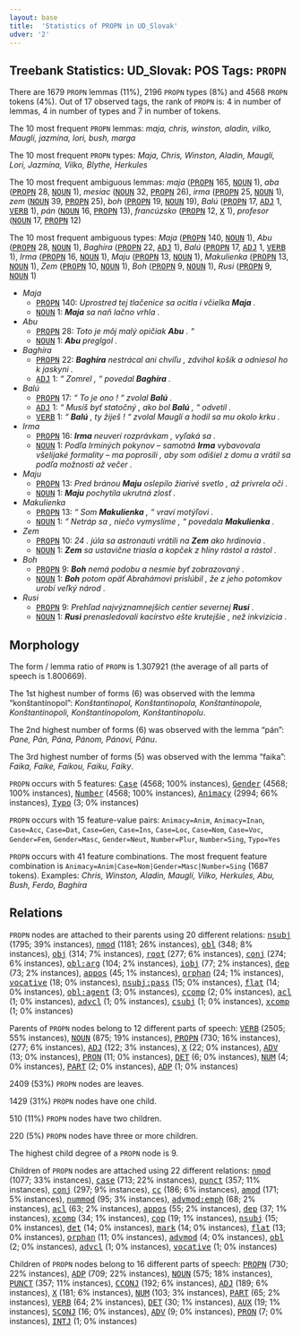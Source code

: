 ```yaml
---
layout: base
title:  'Statistics of PROPN in UD_Slovak'
udver: '2'
---
```


## Treebank Statistics: UD_Slovak: POS Tags: `PROPN`

There are 1679 `PROPN` lemmas (11%), 2196 `PROPN` types (8%) and 4568 `PROPN` tokens (4%).
Out of 17 observed tags, the rank of `PROPN` is: 4 in number of lemmas, 4 in number of types and 7 in number of tokens.

The 10 most frequent `PROPN` lemmas: <em>maja, chris, winston, aladin, vilko, Mauglí, jazmína, lori, bush, marga</em>

The 10 most frequent `PROPN` types:  <em>Maja, Chris, Winston, Aladin, Mauglí, Lori, Jazmína, Vilko, Blythe, Herkules</em>

The 10 most frequent ambiguous lemmas: <em>maja</em> (<tt><a href="sk-pos-PROPN.html">PROPN</a></tt> 165, <tt><a href="sk-pos-NOUN.html">NOUN</a></tt> 1), <em>aba</em> (<tt><a href="sk-pos-PROPN.html">PROPN</a></tt> 28, <tt><a href="sk-pos-NOUN.html">NOUN</a></tt> 1), <em>mesiac</em> (<tt><a href="sk-pos-NOUN.html">NOUN</a></tt> 32, <tt><a href="sk-pos-PROPN.html">PROPN</a></tt> 26), <em>irma</em> (<tt><a href="sk-pos-PROPN.html">PROPN</a></tt> 25, <tt><a href="sk-pos-NOUN.html">NOUN</a></tt> 1), <em>zem</em> (<tt><a href="sk-pos-NOUN.html">NOUN</a></tt> 39, <tt><a href="sk-pos-PROPN.html">PROPN</a></tt> 25), <em>boh</em> (<tt><a href="sk-pos-PROPN.html">PROPN</a></tt> 19, <tt><a href="sk-pos-NOUN.html">NOUN</a></tt> 19), <em>Balú</em> (<tt><a href="sk-pos-PROPN.html">PROPN</a></tt> 17, <tt><a href="sk-pos-ADJ.html">ADJ</a></tt> 1, <tt><a href="sk-pos-VERB.html">VERB</a></tt> 1), <em>pán</em> (<tt><a href="sk-pos-NOUN.html">NOUN</a></tt> 16, <tt><a href="sk-pos-PROPN.html">PROPN</a></tt> 13), <em>francúzsko</em> (<tt><a href="sk-pos-PROPN.html">PROPN</a></tt> 12, <tt><a href="sk-pos-X.html">X</a></tt> 1), <em>profesor</em> (<tt><a href="sk-pos-NOUN.html">NOUN</a></tt> 17, <tt><a href="sk-pos-PROPN.html">PROPN</a></tt> 12)

The 10 most frequent ambiguous types:  <em>Maja</em> (<tt><a href="sk-pos-PROPN.html">PROPN</a></tt> 140, <tt><a href="sk-pos-NOUN.html">NOUN</a></tt> 1), <em>Abu</em> (<tt><a href="sk-pos-PROPN.html">PROPN</a></tt> 28, <tt><a href="sk-pos-NOUN.html">NOUN</a></tt> 1), <em>Baghíra</em> (<tt><a href="sk-pos-PROPN.html">PROPN</a></tt> 22, <tt><a href="sk-pos-ADJ.html">ADJ</a></tt> 1), <em>Balú</em> (<tt><a href="sk-pos-PROPN.html">PROPN</a></tt> 17, <tt><a href="sk-pos-ADJ.html">ADJ</a></tt> 1, <tt><a href="sk-pos-VERB.html">VERB</a></tt> 1), <em>Irma</em> (<tt><a href="sk-pos-PROPN.html">PROPN</a></tt> 16, <tt><a href="sk-pos-NOUN.html">NOUN</a></tt> 1), <em>Maju</em> (<tt><a href="sk-pos-PROPN.html">PROPN</a></tt> 13, <tt><a href="sk-pos-NOUN.html">NOUN</a></tt> 1), <em>Makulienka</em> (<tt><a href="sk-pos-PROPN.html">PROPN</a></tt> 13, <tt><a href="sk-pos-NOUN.html">NOUN</a></tt> 1), <em>Zem</em> (<tt><a href="sk-pos-PROPN.html">PROPN</a></tt> 10, <tt><a href="sk-pos-NOUN.html">NOUN</a></tt> 1), <em>Boh</em> (<tt><a href="sk-pos-PROPN.html">PROPN</a></tt> 9, <tt><a href="sk-pos-NOUN.html">NOUN</a></tt> 1), <em>Rusi</em> (<tt><a href="sk-pos-PROPN.html">PROPN</a></tt> 9, <tt><a href="sk-pos-NOUN.html">NOUN</a></tt> 1)


* <em>Maja</em>
  * <tt><a href="sk-pos-PROPN.html">PROPN</a></tt> 140: <em>Uprostred tej tlačenice sa ocitla i včielka <b>Maja</b> .</em>
  * <tt><a href="sk-pos-NOUN.html">NOUN</a></tt> 1: <em><b>Maja</b> sa naň lačno vrhla .</em>
* <em>Abu</em>
  * <tt><a href="sk-pos-PROPN.html">PROPN</a></tt> 28: <em>Toto je môj malý opičiak <b>Abu</b> . “</em>
  * <tt><a href="sk-pos-NOUN.html">NOUN</a></tt> 1: <em><b>Abu</b> preglgol .</em>
* <em>Baghíra</em>
  * <tt><a href="sk-pos-PROPN.html">PROPN</a></tt> 22: <em><b>Baghíra</b> nestrácal ani chvíľu , zdvihol košík a odniesol ho k jaskyni .</em>
  * <tt><a href="sk-pos-ADJ.html">ADJ</a></tt> 1: <em>“ Zomrel , “ povedal <b>Baghíra</b> .</em>
* <em>Balú</em>
  * <tt><a href="sk-pos-PROPN.html">PROPN</a></tt> 17: <em>“ To je ono ! “ zvolal <b>Balú</b> .</em>
  * <tt><a href="sk-pos-ADJ.html">ADJ</a></tt> 1: <em>“ Musíš byť statočný , ako bol <b>Balú</b> , “ odvetil .</em>
  * <tt><a href="sk-pos-VERB.html">VERB</a></tt> 1: <em>“ <b>Balú</b> , ty žiješ ! “ zvolal Mauglí a hodil sa mu okolo krku .</em>
* <em>Irma</em>
  * <tt><a href="sk-pos-PROPN.html">PROPN</a></tt> 16: <em><b>Irma</b> neuverí rozprávkam , vyľaká sa .</em>
  * <tt><a href="sk-pos-NOUN.html">NOUN</a></tt> 1: <em>Podľa Irminých pokynov – samotná <b>Irma</b> vybavovala všelijaké formality – ma poprosili , aby som odišiel z domu a vrátil sa podľa možnosti až večer .</em>
* <em>Maju</em>
  * <tt><a href="sk-pos-PROPN.html">PROPN</a></tt> 13: <em>Pred bránou <b>Maju</b> oslepilo žiarivé svetlo , až privrela oči .</em>
  * <tt><a href="sk-pos-NOUN.html">NOUN</a></tt> 1: <em><b>Maju</b> pochytila ukrutná zlosť .</em>
* <em>Makulienka</em>
  * <tt><a href="sk-pos-PROPN.html">PROPN</a></tt> 13: <em>“ Som <b>Makulienka</b> , “ vraví motýľovi .</em>
  * <tt><a href="sk-pos-NOUN.html">NOUN</a></tt> 1: <em>“ Netráp sa , niečo vymyslíme , “ povedala <b>Makulienka</b> .</em>
* <em>Zem</em>
  * <tt><a href="sk-pos-PROPN.html">PROPN</a></tt> 10: <em>24 . júla sa astronauti vrátili na <b>Zem</b> ako hrdinovia .</em>
  * <tt><a href="sk-pos-NOUN.html">NOUN</a></tt> 1: <em><b>Zem</b> sa ustavične triasla a kopček z hliny rástol a rástol .</em>
* <em>Boh</em>
  * <tt><a href="sk-pos-PROPN.html">PROPN</a></tt> 9: <em><b>Boh</b> nemá podobu a nesmie byť zobrazovaný .</em>
  * <tt><a href="sk-pos-NOUN.html">NOUN</a></tt> 1: <em><b>Boh</b> potom opäť Abrahámovi prislúbil , že z jeho potomkov urobí veľký národ .</em>
* <em>Rusi</em>
  * <tt><a href="sk-pos-PROPN.html">PROPN</a></tt> 9: <em>Prehľad najvýznamnejších centier severnej <b>Rusi</b> .</em>
  * <tt><a href="sk-pos-NOUN.html">NOUN</a></tt> 1: <em><b>Rusi</b> prenasledovali kacírstvo ešte krutejšie , než inkvizícia .</em>

## Morphology

The form / lemma ratio of `PROPN` is 1.307921 (the average of all parts of speech is 1.800669).

The 1st highest number of forms (6) was observed with the lemma “konštantínopol”: <em>Konštantínopol, Konštantínopola, Konštantínopole, Konštantínopoli, Konštantínopolom, Konštantínopolu</em>.

The 2nd highest number of forms (6) was observed with the lemma “pán”: <em>Pane, Pán, Pána, Pánom, Pánovi, Pánu</em>.

The 3rd highest number of forms (5) was observed with the lemma “faika”: <em>Faika, Faike, Faikou, Faiku, Faiky</em>.

`PROPN` occurs with 5 features: <tt><a href="sk-feat-Case.html">Case</a></tt> (4568; 100% instances), <tt><a href="sk-feat-Gender.html">Gender</a></tt> (4568; 100% instances), <tt><a href="sk-feat-Number.html">Number</a></tt> (4568; 100% instances), <tt><a href="sk-feat-Animacy.html">Animacy</a></tt> (2994; 66% instances), <tt><a href="sk-feat-Typo.html">Typo</a></tt> (3; 0% instances)

`PROPN` occurs with 15 feature-value pairs: `Animacy=Anim`, `Animacy=Inan`, `Case=Acc`, `Case=Dat`, `Case=Gen`, `Case=Ins`, `Case=Loc`, `Case=Nom`, `Case=Voc`, `Gender=Fem`, `Gender=Masc`, `Gender=Neut`, `Number=Plur`, `Number=Sing`, `Typo=Yes`

`PROPN` occurs with 41 feature combinations.
The most frequent feature combination is `Animacy=Anim|Case=Nom|Gender=Masc|Number=Sing` (1687 tokens).
Examples: <em>Chris, Winston, Aladin, Mauglí, Vilko, Herkules, Abu, Bush, Ferdo, Baghíra</em>


## Relations

`PROPN` nodes are attached to their parents using 20 different relations: <tt><a href="sk-dep-nsubj.html">nsubj</a></tt> (1795; 39% instances), <tt><a href="sk-dep-nmod.html">nmod</a></tt> (1181; 26% instances), <tt><a href="sk-dep-obl.html">obl</a></tt> (348; 8% instances), <tt><a href="sk-dep-obj.html">obj</a></tt> (314; 7% instances), <tt><a href="sk-dep-root.html">root</a></tt> (277; 6% instances), <tt><a href="sk-dep-conj.html">conj</a></tt> (274; 6% instances), <tt><a href="sk-dep-obl-arg.html">obl:arg</a></tt> (104; 2% instances), <tt><a href="sk-dep-iobj.html">iobj</a></tt> (77; 2% instances), <tt><a href="sk-dep-dep.html">dep</a></tt> (73; 2% instances), <tt><a href="sk-dep-appos.html">appos</a></tt> (45; 1% instances), <tt><a href="sk-dep-orphan.html">orphan</a></tt> (24; 1% instances), <tt><a href="sk-dep-vocative.html">vocative</a></tt> (18; 0% instances), <tt><a href="sk-dep-nsubj-pass.html">nsubj:pass</a></tt> (15; 0% instances), <tt><a href="sk-dep-flat.html">flat</a></tt> (14; 0% instances), <tt><a href="sk-dep-obl-agent.html">obl:agent</a></tt> (3; 0% instances), <tt><a href="sk-dep-ccomp.html">ccomp</a></tt> (2; 0% instances), <tt><a href="sk-dep-acl.html">acl</a></tt> (1; 0% instances), <tt><a href="sk-dep-advcl.html">advcl</a></tt> (1; 0% instances), <tt><a href="sk-dep-csubj.html">csubj</a></tt> (1; 0% instances), <tt><a href="sk-dep-xcomp.html">xcomp</a></tt> (1; 0% instances)

Parents of `PROPN` nodes belong to 12 different parts of speech: <tt><a href="sk-pos-VERB.html">VERB</a></tt> (2505; 55% instances), <tt><a href="sk-pos-NOUN.html">NOUN</a></tt> (875; 19% instances), <tt><a href="sk-pos-PROPN.html">PROPN</a></tt> (730; 16% instances),  (277; 6% instances), <tt><a href="sk-pos-ADJ.html">ADJ</a></tt> (122; 3% instances), <tt><a href="sk-pos-X.html">X</a></tt> (22; 0% instances), <tt><a href="sk-pos-ADV.html">ADV</a></tt> (13; 0% instances), <tt><a href="sk-pos-PRON.html">PRON</a></tt> (11; 0% instances), <tt><a href="sk-pos-DET.html">DET</a></tt> (6; 0% instances), <tt><a href="sk-pos-NUM.html">NUM</a></tt> (4; 0% instances), <tt><a href="sk-pos-PART.html">PART</a></tt> (2; 0% instances), <tt><a href="sk-pos-ADP.html">ADP</a></tt> (1; 0% instances)

2409 (53%) `PROPN` nodes are leaves.

1429 (31%) `PROPN` nodes have one child.

510 (11%) `PROPN` nodes have two children.

220 (5%) `PROPN` nodes have three or more children.

The highest child degree of a `PROPN` node is 9.

Children of `PROPN` nodes are attached using 22 different relations: <tt><a href="sk-dep-nmod.html">nmod</a></tt> (1077; 33% instances), <tt><a href="sk-dep-case.html">case</a></tt> (713; 22% instances), <tt><a href="sk-dep-punct.html">punct</a></tt> (357; 11% instances), <tt><a href="sk-dep-conj.html">conj</a></tt> (297; 9% instances), <tt><a href="sk-dep-cc.html">cc</a></tt> (186; 6% instances), <tt><a href="sk-dep-amod.html">amod</a></tt> (171; 5% instances), <tt><a href="sk-dep-nummod.html">nummod</a></tt> (95; 3% instances), <tt><a href="sk-dep-advmod-emph.html">advmod:emph</a></tt> (68; 2% instances), <tt><a href="sk-dep-acl.html">acl</a></tt> (63; 2% instances), <tt><a href="sk-dep-appos.html">appos</a></tt> (55; 2% instances), <tt><a href="sk-dep-dep.html">dep</a></tt> (37; 1% instances), <tt><a href="sk-dep-xcomp.html">xcomp</a></tt> (34; 1% instances), <tt><a href="sk-dep-cop.html">cop</a></tt> (19; 1% instances), <tt><a href="sk-dep-nsubj.html">nsubj</a></tt> (15; 0% instances), <tt><a href="sk-dep-det.html">det</a></tt> (14; 0% instances), <tt><a href="sk-dep-mark.html">mark</a></tt> (14; 0% instances), <tt><a href="sk-dep-flat.html">flat</a></tt> (13; 0% instances), <tt><a href="sk-dep-orphan.html">orphan</a></tt> (11; 0% instances), <tt><a href="sk-dep-advmod.html">advmod</a></tt> (4; 0% instances), <tt><a href="sk-dep-obl.html">obl</a></tt> (2; 0% instances), <tt><a href="sk-dep-advcl.html">advcl</a></tt> (1; 0% instances), <tt><a href="sk-dep-vocative.html">vocative</a></tt> (1; 0% instances)

Children of `PROPN` nodes belong to 16 different parts of speech: <tt><a href="sk-pos-PROPN.html">PROPN</a></tt> (730; 22% instances), <tt><a href="sk-pos-ADP.html">ADP</a></tt> (709; 22% instances), <tt><a href="sk-pos-NOUN.html">NOUN</a></tt> (575; 18% instances), <tt><a href="sk-pos-PUNCT.html">PUNCT</a></tt> (357; 11% instances), <tt><a href="sk-pos-CCONJ.html">CCONJ</a></tt> (192; 6% instances), <tt><a href="sk-pos-ADJ.html">ADJ</a></tt> (189; 6% instances), <tt><a href="sk-pos-X.html">X</a></tt> (181; 6% instances), <tt><a href="sk-pos-NUM.html">NUM</a></tt> (103; 3% instances), <tt><a href="sk-pos-PART.html">PART</a></tt> (65; 2% instances), <tt><a href="sk-pos-VERB.html">VERB</a></tt> (64; 2% instances), <tt><a href="sk-pos-DET.html">DET</a></tt> (30; 1% instances), <tt><a href="sk-pos-AUX.html">AUX</a></tt> (19; 1% instances), <tt><a href="sk-pos-SCONJ.html">SCONJ</a></tt> (16; 0% instances), <tt><a href="sk-pos-ADV.html">ADV</a></tt> (9; 0% instances), <tt><a href="sk-pos-PRON.html">PRON</a></tt> (7; 0% instances), <tt><a href="sk-pos-INTJ.html">INTJ</a></tt> (1; 0% instances)

